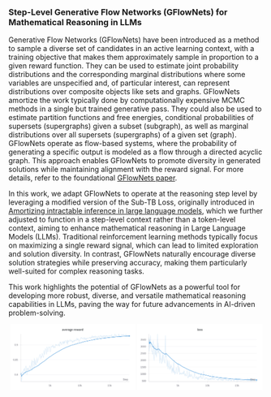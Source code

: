 ### Step-Level Generative Flow Networks (GFlowNets) for Mathematical Reasoning in LLMs

Generative Flow Networks (GFlowNets) have been introduced as a method to sample a diverse set of candidates in an active learning context, with a training objective that makes them approximately sample in proportion to a given reward function. They can be used to estimate joint probability distributions and the corresponding marginal distributions where some variables are unspecified and, of particular interest, can represent distributions over composite objects like sets and graphs. GFlowNets amortize the work typically done by computationally expensive MCMC methods in a single but trained generative pass. They could also be used to estimate partition functions and free energies, conditional probabilities of supersets (supergraphs) given a subset (subgraph), as well as marginal distributions over all supersets (supergraphs) of a given set (graph). GFlowNets operate as flow-based systems, where the probability of generating a specific output is modeled as a flow through a directed acyclic graph. This approach enables GFlowNets to promote diversity in generated solutions while maintaining alignment with the reward signal. For more details, refer to the foundational [GFlowNets paper]([https://arxiv.org/abs/2111.09266]).

In this work, we adapt GFlowNets to operate at the reasoning step level by leveraging a modified version of the Sub-TB Loss, originally introduced in [Amortizing intractable inference in large language models](https://arxiv.org/abs/2310.04363), which we further adjusted to function in a step-level context rather than a token-level context, aiming to enhance mathematical reasoning in Large Language Models (LLMs). Traditional reinforcement learning methods typically focus on maximizing a single reward signal, which can lead to limited exploration and solution diversity. In contrast, GFlowNets naturally encourage diverse solution strategies while preserving accuracy, making them particularly well-suited for complex reasoning tasks.

This work highlights the potential of GFlowNets as a powerful tool for developing more robust, diverse, and versatile mathematical reasoning capabilities in LLMs, paving the way for future advancements in AI-driven problem-solving.

<p align="center">
  <img src="./images/reward.png" alt="Reward earned during FineTuning" width="49%">
  <img src="./images/loss.png" alt="Loss" width="49%">
</p>
